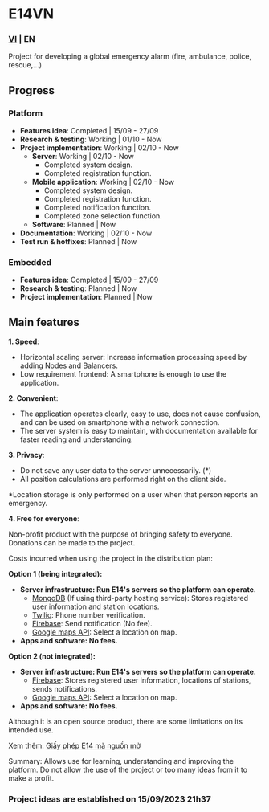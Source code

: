 # E14VN

### [VI](https://github.com/E14VN/.github/blob/main/profile/README.md) | EN

Project for developing a global emergency alarm (fire, ambulance, police, rescue,...)

## Progress
### Platform
- **Features idea**: Completed | 15/09 - 27/09
- **Research & testing**: Working | 01/10 - Now
- **Project implementation**: Working | 02/10 - Now
    - **Server**: Working | 02/10 - Now
        - Completed system design.
        - Completed registration function.
    - **Mobile application**: Working | 02/10 - Now
        - Completed system design.
        - Completed registration function.
        - Completed notification function.
        - Completed zone selection function.
    - **Software**: Planned | Now
- **Documentation**: Working | 02/10 - Now
- **Test run & hotfixes**: Planned | Now

### Embedded
- **Features idea**: Completed | 15/09 - 27/09
- **Research & testing**: Planned | Now
- **Project implementation**: Planned | Now

## Main features
**1. Speed**:

- Horizontal scaling server: Increase information processing speed by adding Nodes and Balancers.
- Low requirement frontend: A smartphone is enough to use the application.

**2. Convenient**:

- The application operates clearly, easy to use, does not cause confusion, and can be used on smartphone with a network connection.
- The server system is easy to maintain, with documentation available for faster reading and understanding.

**3. Privacy**:

- Do not save any user data to the server unnecessarily. (*)
- All position calculations are performed right on the client side.

*Location storage is only performed on a user when that person reports an emergency.

**4. Free for everyone**:

Non-profit product with the purpose of bringing safety to everyone. Donations can be made to the project.

Costs incurred when using the project in the distribution plan:

**Option 1 (being integrated):**
- **Server infrastructure: Run E14's servers so the platform can operate.**
    - [MongoDB](https://www.mongodb.com) (If using third-party hosting service): Stores registered user information and station locations.
    - [Twilio](https://www.twilio.com/): Phone number verification.
    - [Firebase](https://firebase.google.com/): Send notification (No fee).
    - [Google maps API](https://mapsplatform.google.com): Select a location on map.
- **Apps and software: No fees.**

**Option 2 (not integrated):**
- **Server infrastructure: Run E14's servers so the platform can operate.**
    - [Firebase](https://firebase.google.com/): Stores registered user information, locations of stations, sends notifications.
    - [Google maps API](https://mapsplatform.google.com/): Select a location on map.
- **Apps and software: No fees.**

Although it is an open source product, there are some limitations on its intended use.

Xem thêm: [Giấy phép E14 mã nguồn mở](https://github.com/E14VN/.github/blob/main/LICENSE.md)

Summary: Allows use for learning, understanding and improving the platform. Do not allow the use of the project or too many ideas from it to make a profit.

### Project ideas are established on 15/09/2023 21h37
